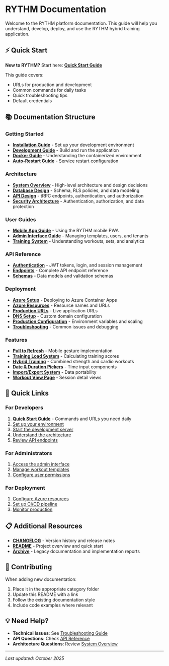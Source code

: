 # RYTHM Documentation

Welcome to the RYTHM platform documentation. This guide will help you understand, develop, deploy, and use the RYTHM hybrid training application.

## ⚡ Quick Start

**New to RYTHM?** Start here: **[Quick Start Guide](QUICK_START.md)**

This guide covers:
- URLs for production and development
- Common commands for daily tasks
- Quick troubleshooting tips
- Default credentials

## 📚 Documentation Structure

### Getting Started
- **[Installation Guide](getting-started/installation.md)** - Set up your development environment
- **[Development Guide](getting-started/development.md)** - Build and run the application
- **[Docker Guide](getting-started/docker-guide.md)** - Understanding the containerized environment
- **[Auto-Restart Guide](getting-started/auto-restart.md)** - Service restart configuration

### Architecture
- **[System Overview](architecture/overview.md)** - High-level architecture and design decisions
- **[Database Design](architecture/database.md)** - Schema, RLS policies, and data modeling
- **[API Design](architecture/api-design.md)** - tRPC endpoints, authentication, and authorization
- **[Security Architecture](architecture/security.md)** - Authentication, authorization, and data protection

### User Guides
- **[Mobile App Guide](user-guides/mobile-app.md)** - Using the RYTHM mobile PWA
- **[Admin Interface Guide](user-guides/admin-interface.md)** - Managing templates, users, and tenants
- **[Training System](user-guides/training-system.md)** - Understanding workouts, sets, and analytics

### API Reference
- **[Authentication](api/authentication.md)** - JWT tokens, login, and session management
- **[Endpoints](api/endpoints.md)** - Complete API endpoint reference
- **[Schemas](api/schemas.md)** - Data models and validation schemas

### Deployment
- **[Azure Setup](deployment/azure-setup.md)** - Deploying to Azure Container Apps
- **[Azure Resources](deployment/azure-resources.md)** - Resource names and URLs
- **[Production URLs](deployment/PRODUCTION_URLS.md)** - Live application URLs
- **[DNS Setup](deployment/DNS_SETUP.md)** - Custom domain configuration
- **[Production Configuration](deployment/production.md)** - Environment variables and scaling
- **[Troubleshooting](deployment/troubleshooting.md)** - Common issues and debugging

### Features
- **[Pull to Refresh](features/pull-to-refresh.md)** - Mobile gesture implementation
- **[Training Load System](features/training-load.md)** - Calculating training scores
- **[Hybrid Training](features/hybrid-training.md)** - Combined strength and cardio workouts
- **[Date & Duration Pickers](features/DATE_DURATION_PICKERS.md)** - Time input components
- **[Import/Export System](features/IMPORT_EXPORT_SYSTEM.md)** - Data portability
- **[Workout View Page](features/VIEW_WORKOUT_PAGE.md)** - Session detail views

## 🚀 Quick Links

### For Developers
1. **[Quick Start Guide](QUICK_START.md)** - Commands and URLs you need daily
2. [Set up your environment](getting-started/installation.md)
3. [Start the development server](getting-started/development.md)
4. [Understand the architecture](architecture/overview.md)
5. [Review API endpoints](api/endpoints.md)

### For Administrators
1. [Access the admin interface](user-guides/admin-interface.md)
2. [Manage workout templates](user-guides/admin-interface.md#template-management)
3. [Configure user permissions](user-guides/admin-interface.md#permissions)

### For Deployment
1. [Configure Azure resources](deployment/azure-setup.md)
2. [Set up CI/CD pipeline](deployment/azure-setup.md#cicd)
3. [Monitor production](deployment/troubleshooting.md#monitoring)

## 📋 Additional Resources

- **[CHANGELOG](../CHANGELOG.md)** - Version history and release notes
- **[README](../README.md)** - Project overview and quick start
- **[Archive](../archive/)** - Legacy documentation and implementation reports

## 🤝 Contributing

When adding new documentation:
1. Place it in the appropriate category folder
2. Update this README with a link
3. Follow the existing documentation style
4. Include code examples where relevant

## 💡 Need Help?

- **Technical Issues**: See [Troubleshooting Guide](deployment/troubleshooting.md)
- **API Questions**: Check [API Reference](api/endpoints.md)
- **Architecture Questions**: Review [System Overview](architecture/overview.md)

---

*Last updated: October 2025*
